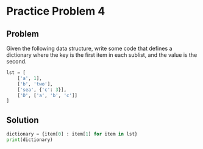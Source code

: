 # Practice Problem 4
## Problem
Given the following data structure, write some code that defines a dictionary where the key is the first item in each sublist, and the value is the second.

```python
lst = [
    ['a', 1],
    ['b', 'two'],
    ['sea', {'c': 3}],
    ['D', ['a', 'b', 'c']]
]
```

## Solution
```python
dictionary = {item[0] : item[1] for item in lst}
print(dictionary)
```